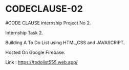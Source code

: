 # CODECLAUSE-02

#CODE CLAUSE internship Project No 2.

Internship Task 2.

Building A To Do List using HTML,CSS and JAVASCRIPT.

Hosted On Google Firebase.

Link : https://todolist555.web.app/
